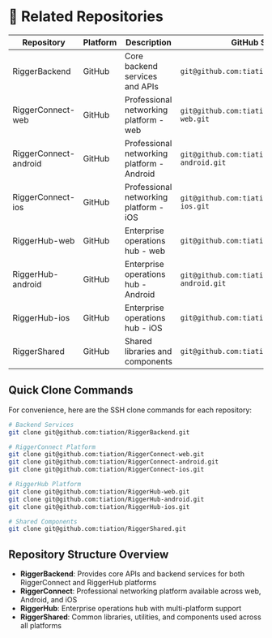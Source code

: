 # 🔗 Related Repositories

| Repository | Platform | Description | GitHub SSH URL |
|------------|----------|-------------|----------------|
| RiggerBackend | GitHub | Core backend services and APIs | `git@github.com:tiation/RiggerBackend.git` |
| RiggerConnect-web | GitHub | Professional networking platform - web | `git@github.com:tiation/RiggerConnect-web.git` |
| RiggerConnect-android | GitHub | Professional networking platform - Android | `git@github.com:tiation/RiggerConnect-android.git` |
| RiggerConnect-ios | GitHub | Professional networking platform - iOS | `git@github.com:tiation/RiggerConnect-ios.git` |
| RiggerHub-web | GitHub | Enterprise operations hub - web | `git@github.com:tiation/RiggerHub-web.git` |
| RiggerHub-android | GitHub | Enterprise operations hub - Android | `git@github.com:tiation/RiggerHub-android.git` |
| RiggerHub-ios | GitHub | Enterprise operations hub - iOS | `git@github.com:tiation/RiggerHub-ios.git` |
| RiggerShared | GitHub | Shared libraries and components | `git@github.com:tiation/RiggerShared.git` |

## Quick Clone Commands

For convenience, here are the SSH clone commands for each repository:

```bash
# Backend Services
git clone git@github.com:tiation/RiggerBackend.git

# RiggerConnect Platform
git clone git@github.com:tiation/RiggerConnect-web.git
git clone git@github.com:tiation/RiggerConnect-android.git
git clone git@github.com:tiation/RiggerConnect-ios.git

# RiggerHub Platform
git clone git@github.com:tiation/RiggerHub-web.git
git clone git@github.com:tiation/RiggerHub-android.git
git clone git@github.com:tiation/RiggerHub-ios.git

# Shared Components
git clone git@github.com:tiation/RiggerShared.git
```

## Repository Structure Overview

- **RiggerBackend**: Provides core APIs and backend services for both RiggerConnect and RiggerHub platforms
- **RiggerConnect**: Professional networking platform available across web, Android, and iOS
- **RiggerHub**: Enterprise operations hub with multi-platform support
- **RiggerShared**: Common libraries, utilities, and components used across all platforms
